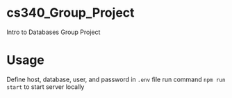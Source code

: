 # cs340_Group_Project
Intro to Databases Group Project

# Usage
Define host, database, user, and password in `.env` file
run command `npm run start` to start server locally
